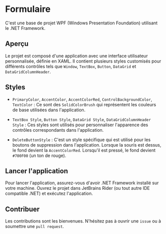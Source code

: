 # Formulaire

C'est une base de projet WPF (Windows Presentation Foundation) utilisant le .NET Framework.

## Aperçu

Le projet est composé d'une application avec une interface utilisateur personnalisée, définie en XAML. Il contient plusieurs styles customisés pour différents contrôles tels que `Window`, `TextBox`, `Button`, `DataGrid` et `DataGridColumnHeader`.

## Styles

- `PrimaryColor`, `AccentColor`, `AccentColorRed`, `ControlBackgroundColor`, `TextColor` : Ce sont des `SolidColorBrush` qui représentent les couleurs de base utilisées dans l'application.

- `TextBox Style`, `Button Style`, `DataGrid Style`, `DataGridColumnHeader Style` : Ces styles sont utilisés pour personnaliser l'apparence des contrôles correspondants dans l'application.

- `DeleteButtonStyle` : C'est un style spécifique qui est utilisé pour les boutons de suppression dans l'application. Lorsque la souris est dessus, le fond devient la `AccentColorRed`. Lorsqu'il est pressé, le fond devient `#700F00` (un ton de rouge).

## Lancer l'application

Pour lancer l'application, assurez-vous d'avoir .NET Framework installé sur votre machine. Ouvrez le projet dans JetBrains Rider (ou tout autre IDE compatible .NET) et exécutez l'application.

## Contribuer

Les contributions sont les bienvenues. N'hésitez pas à ouvrir une `issue` ou à soumettre une `pull request`.